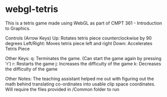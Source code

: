 # webgl-tetris

This is a tetris game made using WebGL as part of CMPT 361 - Introduction to Graphics.

Controls (Arrow Keys)
Up: Rotates tetris piece counterclockwise by 90 degrees
Left/Right: Moves tetris piece left and right
Down: Accelerates Tetris Piece

Other Keys:
q: Terminates the game. (Can start the game again by pressing 'r')
r: Restarts the game
j: Increases the difficulty of the game
k: Decreases the difficulty of the game

Other Notes:
The teaching assistant helped me out with figuring out the math behind translating co-ordinates into usable clip space coordinates.
Will require the files provided in /Common folder to run
